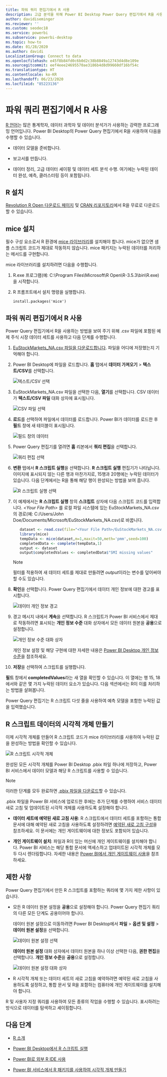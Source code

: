 ```yaml
---
title: 파워 쿼리 편집기에서 R 사용
description: 고급 분석을 위해 Power BI Desktop Power Query 편집기에서 R을 사용합니다.
author: davidiseminger
ms.reviewer: ''
ms.custom: seodec18
ms.service: powerbi
ms.subservice: powerbi-desktop
ms.topic: how-to
ms.date: 01/28/2020
ms.author: davidi
LocalizationGroup: Connect to data
ms.openlocfilehash: e45f8b84fd0c6b0d2c38b8849a12743d4d8e109e
ms.sourcegitcommit: eef4eee24695570ae3186b4d8d99660df16bf54c
ms.translationtype: HT
ms.contentlocale: ko-KR
ms.lasthandoff: 06/23/2020
ms.locfileid: "85223136"
---
```

# <a name="use-r-in-power-query-editor"></a>파워 쿼리 편집기에서 R 사용

[R 언어](https://mran.microsoft.com/documents/what-is-r)는 많은 통계학자, 데이터 과학자 및 데이터 분석가가 사용하는 강력한 프로그래밍 언어입니다. Power BI Desktop의 Power Query 편집기에서 R을 사용하여 다음을 수행할 수 있습니다.

* 데이터 모델을 준비합니다.

* 보고서를 만듭니다.

* 데이터 정리, 고급 데이터 셰이핑 및 데이터 세트 분석 수행. 여기에는 누락된 데이터 완성, 예측, 클러스터링 등이 포함됩니다.  

## <a name="install-r"></a>R 설치

[Revolution R Open 다운로드 페이지](https://mran.revolutionanalytics.com/download/) 및 [CRAN 리포지토리](https://cran.r-project.org/bin/windows/base/)에서 R을 무료로 다운로드할 수 있습니다.

## <a name="install-mice"></a>mice 설치

필수 구성 요소로서 R 환경에 [mice 라이브러리](https://www.rdocumentation.org/packages/mice/versions/3.5.0/topics/mice)를 설치해야 합니다. mice가 없으면 샘플 스크립트 코드가 제대로 작동하지 않습니다. mice 패키지는 누락된 데이터를 처리하는 메서드를 구현합니다.

mice 라이브러리를 설치하려면 다음을 수행합니다.

1. R.exe 프로그램(예: C:\Program Files\Microsoft\R Open\R-3.5.3\bin\R.exe)을 시작합니다.  

2. R 프롬프트에서 설치 명령을 실행합니다.

   ``` 
   install.packages('mice') 
   ```

## <a name="use-r-in-power-query-editor"></a>파워 쿼리 편집기에서 R 사용

Power Query 편집기에서 R을 사용하는 방법을 보여 주기 위해 .csv 파일에 포함된 예제 주식 시장 데이터 세트를 사용하고 다음 단계를 수행합니다.

1. [EuStockMarkets_NA.csv 파일을 다운로드합니다](https://download.microsoft.com/download/F/8/A/F8AA9DC9-8545-4AAE-9305-27AD1D01DC03/EuStockMarkets_NA.csv). 파일을 어디에 저장했는지 기억해야 합니다.

1. Power BI Desktop에 파일을 로드합니다. **홈** 탭에서 **데이터 가져오기** > **텍스트/CSV**를 선택합니다.

   ![텍스트/CSV 선택](media/desktop-r-in-query-editor/r-in-query-editor_1.png)

1. EuStockMarkets_NA.csv 파일을 선택한 다음, **열기**를 선택합니다. CSV 데이터가 **텍스트/CSV 파일** 대화 상자에 표시됩니다.

   ![CSV 파일 선택](media/desktop-r-in-query-editor/r-in-query-editor_2.png)

1. **로드**를 선택하여 파일에서 데이터를 로드합니다. Power BI가 데이터를 로드한 후 **필드** 창에 새 테이블이 표시됩니다.

   ![필드 창의 데이터](media/desktop-r-in-query-editor/r-in-query-editor_3.png)

1. Power Query 편집기를 열려면 **홈** 리본에서 **쿼리 편집**을 선택합니다.

   ![쿼리 편집 선택](media/desktop-r-in-query-editor/r-in-query-editor_4.png)

1. **변환** 탭에서 **R 스크립트 실행**을 선택합니다. **R 스크립트 실행** 편집기가 나타납니다. 이미지에 표시되지 않는 다른 행과 마찬가지로, 15행과 20행에는 누락된 데이터가 있습니다. 다음 단계에서는 R을 통해 해당 행이 완성되는 방법을 보여 줍니다.

   ![R 스크립트 실행 선택](media/desktop-r-in-query-editor/r-in-query-editor_5d.png)

1. 이 예제에서는 **R 스크립트 실행** 창의 **스크립트** 상자에 다음 스크립트 코드를 입력합니다. *&lt;Your File Path&gt;* 를 로컬 파일 시스템에 있는 EuStockMarkets_NA.csv의 경로(예: C:/Users/John Doe/Documents/Microsoft/EuStockMarkets_NA.csv)로 바꿉니다.

    ```r
       dataset <- read.csv(file="<Your File Path>/EuStockMarkets_NA.csv", header=TRUE, sep=",")
       library(mice)
       tempData <- mice(dataset,m=1,maxit=50,meth='pmm',seed=100)
       completedData <- complete(tempData,1)
       output <- dataset
       output$completedValues <- completedData$"SMI missing values"
    ```

    > [!NOTE]
    > 필터를 적용하여 새 데이터 세트를 제대로 만들려면 *output*이라는 변수를 덮어써야 할 수도 있습니다.

7. **확인**을 선택합니다. Power Query 편집기에서 데이터 개인 정보에 대한 경고를 표시합니다.

   ![데이터 개인 정보 경고](media/desktop-r-in-query-editor/r-in-query-editor_6.png)
8. 경고 메시지 내에서 **계속**을 선택합니다. R 스크립트가 Power BI 서비스에서 제대로 작동하려면 표시되는 **개인 정보 수준** 대화 상자에서 모든 데이터 원본을 **공용**으로 설정합니다. 

   ![개인 정보 수준 대화 상자](media/desktop-r-in-query-editor/r-in-query-editor_7.png)

   개인 정보 설정 및 해당 구현에 대한 자세한 내용은 [Power BI Desktop 개인 정보 수준](../admin/desktop-privacy-levels.md)을 참조하세요.

 9. **저장**을 선택하여 스크립트를 실행합니다. 

   **필드** 창에서 **completedValues**라는 새 열을 확인할 수 있습니다. 이 열에는 행 15, 18에서와 같은 몇 가지 누락된 데이터 요소가 있습니다. 다음 섹션에서는 R이 이를 처리하는 방법을 살펴봅니다.

   Power Query 편집기는 R 스크립트 다섯 줄을 사용하여 예측 모델을 포함한 누락된 값을 입력했습니다.

## <a name="create-visuals-from-r-script-data"></a>R 스크립트 데이터의 시각적 개체 만들기

이제 시각적 개체를 만들어 R 스크립트 코드가 mice 라이브러리를 사용하여 누락된 값을 완성하는 방법을 확인할 수 있습니다.

![R 스크립트 시각적 개체](media/desktop-r-in-query-editor/r-in-query-editor_8a.png)

완성된 모든 시각적 개체를 Power BI Desktop .pbix 파일 하나에 저장하고, Power BI 서비스에서 데이터 모델과 해당 R 스크립트를 사용할 수 있습니다.

> [!NOTE]
> 이러한 단계를 모두 완료하면 [.pbix 파일을 다운로드](https://download.microsoft.com/download/F/8/A/F8AA9DC9-8545-4AAE-9305-27AD1D01DC03/Complete%20Values%20with%20R%20in%20PQ.pbix)할 수 있습니다.

.pbix 파일을 Power BI 서비스에 업로드한 후에는 추가 단계를 수행하여 서비스 데이터 새로 고침 및 업데이트된 시각적 개체를 사용하도록 설정해야 합니다.  

* **데이터 세트에 예약된 새로 고침 사용**: R 스크립트에서 데이터 세트를 포함하는 통합 문서에 대해 예약된 새로 고침을 사용하도록 설정하려면 [예약된 새로 고침 구성](refresh-scheduled-refresh.md)을 참조하세요. 이 문서에는 개인 게이트웨이에 대한 정보도 포함되어 있습니다.

* **개인 게이트웨이 설치**: 파일과 R이 있는 머신에 개인 게이트웨이를 설치해야 합니다. Power BI 서비스는 해당 통합 문서에 액세스하고 업데이트된 시각적 개체를 모두 다시 렌더링합니다. 자세한 내용은 [Power BI에서 개인 게이트웨이 사용](service-gateway-personal-mode.md)을 참조하세요.

## <a name="limitations"></a>제한 사항

Power Query 편집기에서 만든 R 스크립트를 포함하는 쿼리에 몇 가지 제한 사항이 있습니다.

* 모든 R 데이터 원본 설정을 **공용**으로 설정해야 합니다. Power Query 편집기 쿼리의 다른 모든 단계도 공용이어야 합니다. 

   데이터 원본 설정으로 이동하려면 Power BI Desktop에서 **파일** > **옵션 및 설정** > **데이터 원본 설정**을 선택합니다.

   ![데이터 원본 설정 선택](media/desktop-r-in-query-editor/r-in-query-editor_9.png)

   **데이터 원본 설정** 대화 상자에서 데이터 원본을 하나 이상 선택한 다음, **권한 편집**을 선택합니다. **개인 정보 수준**을 **공용**으로 설정합니다.

   ![데이터 원본 설정 대화 상자](media/desktop-r-in-query-editor/r-in-query-editor_10.png)  
  
* R 시각적 개체 또는 데이터 세트의 새로 고침을 예약하려면 예약된 새로 고침을 사용하도록 설정하고, 통합 문서 및 R을 포함하는 컴퓨터에 개인 게이트웨이를 설치해야 합니다. 

R 및 사용자 지정 쿼리를 사용하여 모든 종류의 작업을 수행할 수 있습니다. 표시하려는 방식으로 데이터를 탐색하고 셰이핑합니다.

## <a name="next-steps"></a>다음 단계

* [R 소개](https://mran.microsoft.com/documents/what-is-r) 

* [Power BI Desktop에서 R 스크립트 실행](desktop-r-scripts.md) 

* [Power BI로 외부 R IDE 사용](desktop-r-ide.md) 

* [Power BI 서비스에서 R 패키지를 사용하여 시각적 개체 만들기](service-r-packages-support.md)
